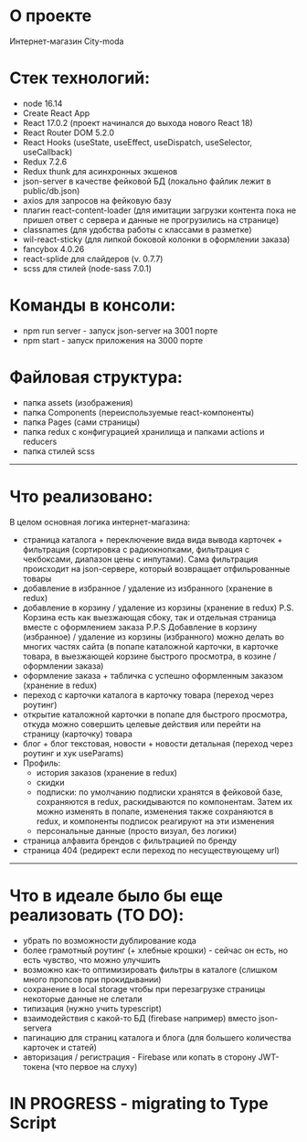 # О проекте

Интернет-магазин City-moda

# Стек технологий:

- node 16.14
- Create React App
- React 17.0.2 (проект начинался до выхода нового React 18)
- React Router DOM 5.2.0
- React Hooks (useState, useEffect, useDispatch, useSelector, useCallback)
- Redux 7.2.6
- Redux thunk для асинхронных экшенов
- json-server в качестве фейковой БД (локально файлик лежит в public/db.json)
- axios для запросов на фейковую базу
- плагин react-content-loader (для имитации загрузки контента пока не пришел ответ с сервера и данные не прогрузились на странице)
- classnames (для удобства работы с классами в разметке)
- wil-react-sticky (для липкой боковой колонки в оформлении заказа)
- fancybox 4.0.26
- react-splide для слайдеров (v. 0.7.7)
- scss для стилей (node-sass 7.0.1)

# Команды в консоли:

- npm run server - запуск json-server на 3001 порте
- npm start - запуск приложения на 3000 порте

# Файловая структура:

- папка assets (изображения)
- папка Components (переиспользуемые react-компоненты)
- папка Pages (сами страницы)
- папка redux с конфигурацией хранилища и папками actions и reducers
- папка стилей scss

---

# Что реализовано:

В целом основная логика интернет-магазина:

- страница каталога + переключение вида вида вывода карточек + фильтрация (сортировка с радиокнопками, фильтрация с чекбоксами, диапазон цены с инпутами). Сама фильтрация происходит на json-сервере, который возвращает отфильрованные товары
- добавление в избранное / удаление из избранного (хранение в redux)
- добавление в корзину / удаление из корзины (хранение в redux)
  P.S. Корзина есть как выезжающая сбоку, так и отдельная страница вместе с оформлением заказа
  P.P.S Добавление в корзину (избранное) / удаление из корзины (избранного) можно делать во многих частях сайта (в попапе каталожной карточки, в карточке товара, в выезжающей корзине быстрого просмотра, в козине / оформлении заказа)
- оформление заказа + табличка с успешно оформленным заказом (хранение в redux)
- переход с карточки каталога в карточку товара (переход через роутинг)
- открытие каталожной карточки в попапе для быстрого просмотра, откуда можно совершить целевые действия или перейти на страницу (карточку) товара
- блог + блог текстовая, новости + новости детальная (переход через роутинг и хук useParams)
- Профиль:
  - история заказов (хранение в redux)
  - скидки
  - подписки: по умолчанию подписки хранятся в фейковой базе, сохраняются в redux, раскидываются по компонентам. Затем их можно изменять в попапе, изменения также сохраняются в redux, и компоненты подписок реагируют на эти изменения
  - персональные данные (просто визуал, без логики)
- страница алфавита брендов с фильтрацией по бренду
- страница 404 (редирект если переход по несуществующему url)

---

# Что в идеале было бы еще реализовать (TO DO):
- убрать по возможности дублирование кода
- более грамотный роутинг (+ хлебные крошки) - сейчас он есть, но есть чувство, что можно улучшить
- возможно как-то оптимизировать фильтры в каталоге (слишком много пропсов при прокидывании)
- сохранение в local storage чтобы при перезагрузке страницы некоторые данные не слетали
- типизация (нужно учить typescript)
- взаимодействия с какой-то БД (firebase например) вместо json-servera
- пагинацию для страниц каталога и блога (для большего количества карточек и статей)
- авторизация / регистрация - Firebase или копать в сторону JWT-токена (что первое на слуху)


# IN PROGRESS - migrating to Type Script
